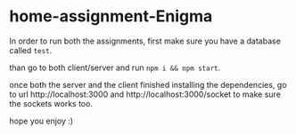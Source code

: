 # home-assignment-Enigma

In order to run both the assignments, first make sure you have a database called `test`.

than go to both client/server and run `npm i && npm start`.

once both the server and the client finished installing the dependencies, 
go to url http://localhost:3000
and http://localhost:3000/socket to make sure the sockets works too.

hope you enjoy :)
